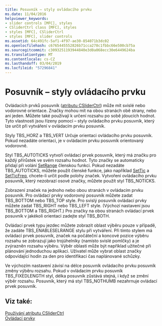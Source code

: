 ```yaml
---
title: Posuvník – styly ovládacího prvku
ms.date: 11/04/2016
helpviewer_keywords:
- slider controls [MFC], styles
- CSliderCtrl class [MFC], styles
- styles [MFC], CSliderCtrl
- styles [MFC], slider controls
ms.assetid: 64c491fc-5af1-4f97-ae30-854071b3dc02
ms.openlocfilehash: c6765445552826b71cca278c1fbbc66e500cb75a
ms.sourcegitcommit: c3093251193944840e3d0a068ecc30e6449624ba
ms.translationtype: MT
ms.contentlocale: cs-CZ
ms.lasthandoff: 03/04/2019
ms.locfileid: "57296841"
---
```

# <a name="slider-control-styles"></a>Posuvník – styly ovládacího prvku

Ovládacích prvků posuvník ([atributu CSliderCtrl](../mfc/reference/csliderctrl-class.md)) může mít svislé nebo vodorovné orientace. Značky mohou mít na obou stranách obě strany, nebo ani jeden. Můžete také používají k určení rozsahu po sobě jdoucích hodnot. Tyto vlastnosti jsou řízeny pomocí – styly ovládacího prvku posuvník, který lze určit při vytváření v ovládacím prvku posuvník.

Styly TBS_HORZ a TBS_VERT Určuje orientaci ovládacího prvku posuvník. Pokud nezadáte orientaci, je v ovládacím prvku posuvník orientovaný vodorovně.

Styl TBS_AUTOTICKS vytvoří ovládací prvek posuvník, který má značku pro každý přírůstek ve svém rozsahu hodnot. Tyto značky se automaticky přidají při volání [SetRange](../mfc/reference/csliderctrl-class.md#setrange) členskou funkci. Pokud nezadáte TBS_AUTOTICKS, můžete použít členské funkce, jako například [SetTic](../mfc/reference/csliderctrl-class.md#settic) a [SetTicFreq](../mfc/reference/csliderctrl-class.md#setticfreq), chcete-li určit podle polohy značek. Vytvoření ovládacího prvku posuvník, který nezobrazí osové značky, můžete použít styl TBS_NOTICKS.

Zobrazení značek na jednoho nebo obou stranách v ovládacím prvku posuvník. Pro ovládací prvky vodorovný posuvník můžete zadat TBS_BOTTOM nebo TBS_TOP style. Pro svislý posuvník ovládací prvky můžete zadat TBS_RIGHT nebo TBS_LEFT style. (Výchozí nastavení jsou TBS_BOTTOM a TBS_RIGHT.) Pro značky na obou stranách ovládací prvek posuvník v jakékoli orientaci zadejte styl TBS_BOTH.

Ovládací prvek typu jezdec můžete zobrazit oblast výběru pouze v případě, že zadáte TBS_ENABLESELRANGE stylu při vytváření. Při tímto stylem má ovládací prvek posuvník, značek na počáteční a koncové pozice výběru rozsahu se zobrazují jako trojúhelníky (namísto svislé pomlčky) a je zvýrazněn rozsahu výběru. Výběr oblasti může být například užitečné při plánování jednoduchou aplikaci. Uživatel může vybrat oblast značky odpovídající hodin za den pro identifikaci čas naplánované schůzky.

Ve výchozím nastavení závisí na délce posuvník ovládacího prvku posuvník změny výběru rozsahu. Pokud v ovládacím prvku posuvník TBS_FIXEDLENGTH styl, délka posuvník zůstává stejná, i když se změní výběr rozsahu. Posuvník, který má styl TBS_NOTHUMB nezahrnuje ovládací prvek posuvník.

## <a name="see-also"></a>Viz také:

[Používání atributu CSliderCtrl](../mfc/using-csliderctrl.md)<br/>
[Ovládací prvky](../mfc/controls-mfc.md)
